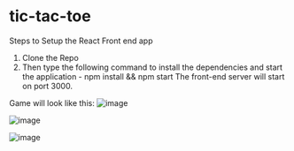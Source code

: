 # tic-tac-toe
Steps to Setup the React Front end app
1. Clone the Repo
2. Then type the following command to install the dependencies and start the application -
   npm install && npm start
The front-end server will start on port 3000.

Game will look like this:
![image](https://github.com/shridhardaga04/tic-tac-toe/assets/47686682/0bc6e89b-b42c-41ed-8a4e-b5b2264902f4)

![image](https://github.com/shridhardaga04/tic-tac-toe/assets/47686682/c8588a04-68a8-4f6f-b5b2-125e786dd481)

![image](https://github.com/shridhardaga04/tic-tac-toe/assets/47686682/5a3ca264-1a53-4075-8a12-1ea5aed8b8c7)
